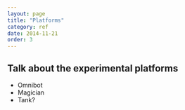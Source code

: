```yaml
---
layout: page
title: "Platforms"
category: ref
date: 2014-11-21
order: 3
---
```


## Talk about the experimental platforms

- Omnibot
- Magician
- Tank?